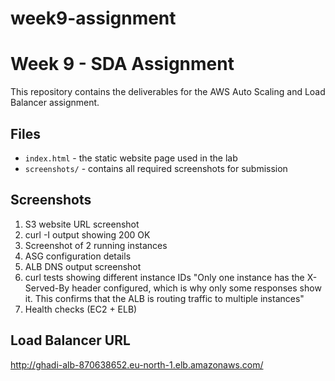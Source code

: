 # week9-assignment

# Week 9 - SDA Assignment

This repository contains the deliverables for the AWS Auto Scaling and Load Balancer assignment.

## Files

- `index.html` - the static website page used in the lab
- `screenshots/` - contains all required screenshots for submission

## Screenshots

1. S3 website URL screenshot
2. curl -I output showing 200 OK
3. Screenshot of 2 running instances
4. ASG configuration details
5. ALB DNS output screenshot
6. curl tests showing different instance IDs "Only one instance has the X-Served-By header configured, which is why only some responses show it. This confirms that the ALB is routing traffic to multiple instances"
7. Health checks (EC2 + ELB)

## Load Balancer URL

http://ghadi-alb-870638652.eu-north-1.elb.amazonaws.com/